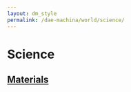 ```yaml
---
layout: dm_style
permalink: /dae-machina/world/science/
---
```


# Science

## [Materials](./materials)
